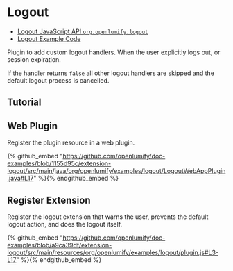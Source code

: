 # Logout

* [Logout JavaScript API `org.openlumify.logout`](../../../javascript/org.openlumify.logout.html)
* [Logout Example Code](https://github.com/openlumify/doc-examples/tree/master/extension-logout)

Plugin to add custom logout handlers. When the user explicitly logs out, or session expiration.

If the handler returns `false` all other logout handlers are skipped and the default logout process is cancelled.

## Tutorial

## Web Plugin

Register the plugin resource in a web plugin.

{% github_embed "https://github.com/openlumify/doc-examples/blob/1155d95c/extension-logout/src/main/java/org/openlumify/examples/logout/LogoutWebAppPlugin.java#L17" %}{% endgithub_embed %}

## Register Extension

Register the logout extension that warns the user, prevents the default logout action, and does the logout itself.

{% github_embed "https://github.com/openlumify/doc-examples/blob/a9ca39df/extension-logout/src/main/resources/org/openlumify/examples/logout/plugin.js#L3-L17" %}{% endgithub_embed %}
